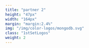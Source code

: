 ```yaml
---
title: "partner 2"
height: "47px"
width: "164px"
margin: "margin:2.4%"
img: "/img/color-logos/mongodb.svg"
class: "1stSetLogos"
weight: 2
---
```

